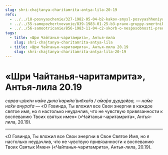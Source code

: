```yaml
---
slug: shri-chajtanya-charitamrita-antya-lila-20-19
refs:
  - ../../18-posvyaschenie/327-1982-05-04-b2-kakov-smysl-posvyashheniya-v-vospevanie-svyatogo-imeni.md
  - ../../55-samopozhertvovanie/839-1983-01-25-b3-pravo-gruppy-smertnikov.md
  - ../../56-samootricanie/856-1983-11-04-c2-skorb-o-nesposobnosti-predatsya-krishne.md
tags:
  - title: «Шри Чайтанья-чаритамрита», Антья-лила
    slug: shri-chajtanya-charitamrita-antya-lila
  - title: «Шри Чайтанья-чаритамрита», Антья-лила 20.19
    slug: shri-chajtanya-charitamrita-antya-lila-20-19
---
```


# «Шри Чайтанья-чаритамрита», Антья-лила 20.19

*сарва-ш́акти на̄ме дила̄ карийа̄ вибха̄га / а̄ма̄ра дурдайва, — на̄ме на̄хи анура̄га* — «О Говинда, Ты вложил все Свои энергии в каждое святое имя, но я настолько неудачлив, что не чувствую привязанности к воспеванию Твоих святых имен» («Чайтанья-чаритамрита», Антья-лила, 20.19).

---

«О Говинда, Ты вложил все Свои энергии в Свое Святое Имя, но я настолько неудачлив, что не чувствую привязанности к воспеванию Твоих Святых Имен» («Чайтанья-чаритамрита», Антья-лила, 20.19).
